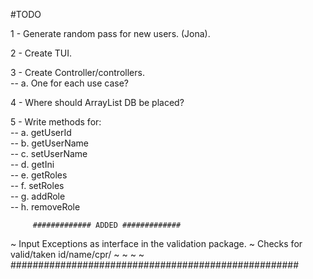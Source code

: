 #TODO

1 - Generate random pass for new users. (Jona).

2 - Create TUI.

3 - Create Controller/controllers.           
   -- a. One for each use case?    
    
4 - Where should ArrayList DB be placed?

5 - Write methods for:      
      -- a. getUserId               
      -- b. getUserName          
      -- c. setUserName       
      -- d. getIni         
      -- e. getRoles       
      -- f. setRoles       
      -- g. addRole       
      -- h. removeRole       



         ############# ADDED #############
~ Input Exceptions as interface in the validation package.
~ Checks for valid/taken id/name/cpr/
~ 
~ 
~ 
~ 
####################################################
